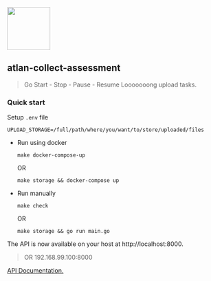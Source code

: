 
<img src="https://raw.githubusercontent.com/MariaLetta/free-gophers-pack/master/illustrations/svg/19.svg" height="100" />

## atlan-collect-assessment

> Go Start - Stop - Pause - Resume Looooooong upload tasks.

### Quick start

Setup ```.env``` file
```
UPLOAD_STORAGE=/full/path/where/you/want/to/store/uploaded/files
```

- Run using docker

    ```make docker-compose-up```

    OR

    ```make storage && docker-compose up```

- Run manually

    ```make check```

    OR

    ```make storage && go run main.go```

The API is now available on your host at http://localhost:8000.

> OR 192.168.99.100:8000

[API Documentation.](/docs/API.md)